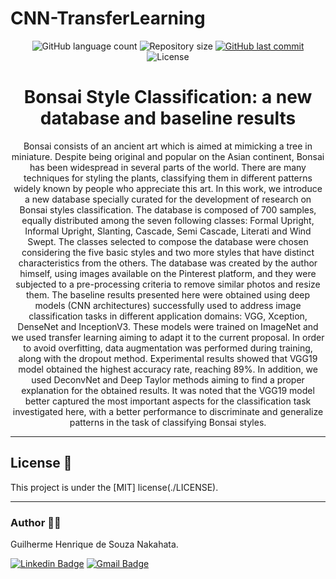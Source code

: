 # CNN-TransferLearning

<p align="center">
  <img alt="GitHub language count" src="https://img.shields.io/github/languages/count/GuilhermeNakahata/CNN-TransferLearning?color=%2304D361">

  <img alt="Repository size" src="https://img.shields.io/github/repo-size/GuilhermeNakahata/CNN-TransferLearning">
  
  <a href="https://github.com/GuilhermeNakahata/CNN-TransferLearning/commits/main">
    <img alt="GitHub last commit" src="https://img.shields.io/github/last-commit/GuilhermeNakahata/CNN-TransferLearning">
  </a>
    
   <img alt="License" src="https://img.shields.io/badge/license-MIT-brightgreen">
	

<h1 align="center">Bonsai Style Classification: a new database and baseline results</h1>

<p align="center"> Bonsai consists of an ancient art which is aimed at mimicking a tree in miniature. Despite being original and popular on the Asian continent, Bonsai has been widespread in several parts of the world. There are many techniques for styling the plants, classifying them in different patterns widely known by people who appreciate this art. In this work, we introduce a new database specially curated for the development of research on Bonsai styles classification. The database is composed of 700 samples, equally distributed among the seven following classes: Formal Upright, Informal Upright, Slanting, Cascade, Semi Cascade, Literati and Wind Swept. The classes selected to compose the database were chosen considering the five basic styles and two more styles that have distinct characteristics from the others. The database was created by the author himself, using images available on the Pinterest platform, and they were subjected to a pre-processing criteria to remove similar photos and resize them. The baseline results presented here were obtained using deep models (CNN architectures) successfully used to address image classification tasks in different application domains: VGG, Xception, DenseNet and InceptionV3. These models were trained on ImageNet and we used transfer learning aiming to adapt it to the current proposal. In order to avoid overfitting, data augmentation was performed during training, along with the dropout method. Experimental results showed that VGG19 model obtained the highest accuracy rate, reaching 89%. In addition, we used DeconvNet and Deep Taylor methods aiming to find a proper explanation for the obtained results. It was noted that the VGG19 model better captured the most important aspects for the classification task investigated here, with a better performance to discriminate and generalize patterns in the task of classifying Bonsai styles. </p>


---


## License 📝

This project is under the [MIT] license(./LICENSE).
	
---
	
### Author :technologist:

Guilherme Henrique de Souza Nakahata.

[![Linkedin Badge](https://img.shields.io/badge/-GuilhermeNakahata-blue?style=flat-square&logo=Linkedin&logoColor=white)](https://www.linkedin.com/in/guilherme-henrique-de-souza-nakahata-637459187/) 
[![Gmail Badge](https://img.shields.io/badge/-guilhermenakahata@gmail.com-c14438?style=flat-square&logo=Gmail&logoColor=white)](mailto:GuilhermeNakahata@gmail.com)
